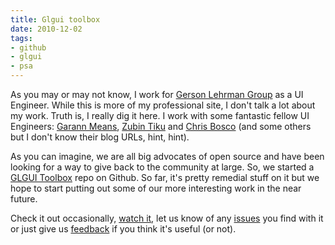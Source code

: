 ```yaml
---
title: Glgui toolbox
date: 2010-12-02
tags:
- github
- glgui
- psa
---
```

As you may or may not know, I work for [Gerson Lehrman Group](http://www.glgroup.com/) as a UI Engineer. While this is more of my professional site, I don't talk a lot about my work. Truth is, I really dig it here. I work with some fantastic fellow UI Engineers: [Garann Means](http://www.garann.com/), [Zubin Tiku](http://blog.rubikzube.com/) and [Chris Bosco](http://cbsides.com/blog) (and some others but I don't know their blog URLs, hint, hint).

As you can imagine, we are all big advocates of open source and have been looking for a way to give back to the community at large. So, we started a [GLGUI Toolbox](http://github.com/glgui/toolbox) repo on Github. So far, it's pretty remedial stuff on it but we hope to start putting out some of our more interesting work in the near future.

Check it out occasionally, [watch it](http://github.com/glgui/toolbox/toggle_watch), let us know of any [issues](http://github.com/glgui/toolbox/issues) you find with it or just give us [feedback](http://github.com/inbox/new/glgui) if you think it's useful (or not).
